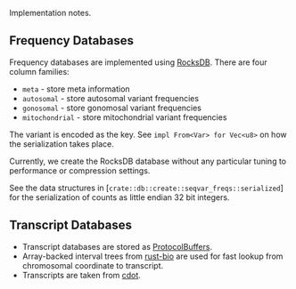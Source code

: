 Implementation notes.

## Frequency Databases

Frequency databases are implemented using [RocksDB](https://rocksdb.org/).
There are four column families:

- `meta` - store meta information
- `autosomal` - store autosomal variant frequencies
- `gonosomal` - store gonomosal variant frequencies
- `mitochondrial` - store mitochondrial variant frequencies

The variant is encoded as the key.
See `impl From<Var> for Vec<u8>` on how the serialization takes place.

Currently, we create the RocksDB database without any particular tuning to performance or compression settings.

See the data structures in [`crate::db::create::seqvar_freqs::serialized`] for the serialization of counts as little endian 32 bit integers.

## Transcript Databases

* Transcript databases are stored as [ProtocolBuffers](https://protobuf.dev/).
* Array-backed interval trees from [rust-bio](https://github.com/rust-bio/rust-bio) are used for fast lookup from chromosomal coordinate to transcript.
* Transcripts are taken from [cdot](https://github.com/SACGF/cdot).
